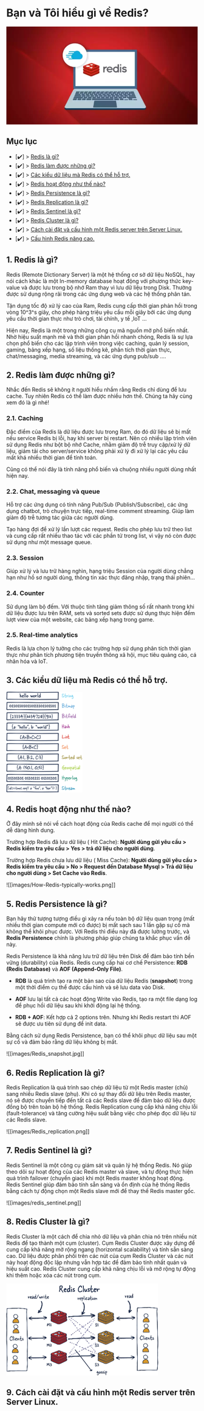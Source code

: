 # **Bạn và Tôi hiểu gì về Redis?**  

![img](images/what_is_redis.webp)  

## **Mục lục**  

- [✔️] > [Redis là gì?](#)  
- [✔️] > [Redis làm được những gì?](#)  
- [✔️] > [Các kiểu dữ liệu mà Redis có thể hỗ trợ.](#)
- [✔️] > [Redis hoạt động như thế nào?](#)
- [✔️] > [Redis Persistence là gì?](#)  
- [✔️] > [Redis Replication là gì?](#)  
- [✔️] > [Redis Sentinel là gì?](#)  
- [✔️] > [Redis Cluster là gì?](#)  
- [✔️] > [Cách cài đặt và cấu hình một Redis server trên Server Linux.](#)  
- [✔️] > [Cấu hình Redis nâng cao.](#)  


## **1. Redis là gì?**

Redis (Remote Dictionary Server) là một hệ thống cơ sở dữ liệu NoSQL, hay nói cách khác là một In-memory database hoạt động với phương thức key-value và được lưu trong bộ nhớ Ram thay vì lưu dữ liệu trong Disk. Thường được sử dụng rộng rãi trong các ứng dụng web và các hệ thống phân tán.  
  
Tận dụng tốc độ xử lý cao của Ram, Redis cung cấp thời gian phản hồi trong vòng 10^3^s giây, cho phép hàng triệu yêu cầu mỗi giây bởi các ứng dụng yêu cầu thời gian thực như trò chơi, tài chính, y tế ,IoT ...  

Hiện nay, Redis là một trong những công cụ mã nguồn mở phổ biến nhất. Nhờ hiệu suất mạnh mẽ và thời gian phản hồi nhanh chóng, Redis là sự lựa chọn phổ biến cho các lập trình viên trong việc caching, quản lý session, gaming, bảng xếp hạng, số liệu thống kê, phân tích thời gian thực, chat/messaging, media streaming, và các ứng dụng pub/sub ....  

## **2. Redis làm được những gì?**  

Nhắc đến Redis sẽ không ít người hiểu nhầm rằng Redis chỉ dùng để lưu cache. Tuy nhiên Redis có thể làm được nhiều hơn thế. Chúng ta hãy cùng xem đó là gì nhé!

### **2.1. Caching**

Đặc điểm của Redis là dữ liệu được lưu trong Ram, do đó dữ liệu sẽ bị mất nếu service Redis bị lỗi, hay khi server bị restart. Nên có nhiều lập trình viên sử dụng Redis như bột bộ nhớ Cache, nhằm giảm độ trễ truy cập/xử lý dữ liệu, giảm tải cho server/service không phải xử lý đi xử lý lại các yêu cầu mất khá nhiều thời gian để tính toán.  

Cũng có thể nói đây là tính năng phổ biến và chuộng nhiều người dùng nhất hiện nay.  

### **2.2. Chat, messaging và queue**  

Hỗ trợ các ứng dụng có tính năng Pub/Sub (Publish/Subscribe), các ứng dụng chatbot, trò chuyện trực tiếp, real-time comment streaming. Giúp làm giảm độ trễ tương tác giữa các người dùng.  

Tạo hàng đợi để xử lý lần lượt các request. Redis cho phép lưu trữ theo list và cung cấp rất nhiều thao tác với các phần tử trong list, vì vậy nó còn được sử dụng như một message queue.  

### **2.3. Session**  

Giúp xử lý và lưu trữ hàng nghìn, hạng triệu Session của người dùng chẳng hạn như hồ sơ người dùng, thông tin xác thực đăng nhập, trạng thái phiên...  

### **2.4. Counter** 

Sử dụng làm bộ đếm. Với thuộc tính tăng giảm thông số rất nhanh trong khi dữ liệu được lưu trên RAM, sets và sorted sets được sử dụng thực hiện đếm lượt view của một website, các bảng xếp hạng trong game.

### **2.5. Real-time analytics** 

Redis là lựa chọn lý tưởng cho các trường hợp sử dụng phân tích thời gian thực như phân tích phương tiện truyền thông xã hội, mục tiêu quảng cáo, cá nhân hóa và IoT.  

## **3. Các kiểu dữ liệu mà Redis có thể hỗ trợ.**

![](images/Redis-v2-separate-08.jpg)
## **4. Redis hoạt động như thế nào?** 
Ở đây mình sẽ nói về cách hoạt động của Redis cache để mọi người có thể dễ dàng hình dung.  

Trường hợp Redis đã lưu dữ liệu ( Hit Cache): **Người dùng gửi yêu cầu > Redis kiểm tra yêu cầu > Yes > trả dữ liệu cho người dùng**. 

Trường hợp Redis chưa lưu dữ liệu ( Miss Cache): **Người dùng gửi yêu cầu > Redis kiểm tra yêu cầu > No > Request đến Database Mysql > Trả dữ liệu cho người dùng > Set Cache vào Redis**.

![[images/How-Redis-typically-works.png]]




## **5. Redis Persistence là gì?**  

Bạn hãy thử tượng tượng điều gì xảy ra nếu toàn bộ dữ liệu quan trọng (mất nhiều thời gian compute mới có được) bị mất sạch sau 1 lần gặp sự cố mà không thể khôi phục được. Với Redis thì điều này đã được lường trước, và **Redis Persistence** chính là phương pháp giúp chúng ta khắc phục vấn đề này.  

Redis Persistence là khả năng lưu trữ dữ liệu trên Disk để đảm bảo tính bền vững (durability) của Redis. Redis cung cấp hai cơ chế Persistence: **RDB (Redis Database)** và **AOF (Append-Only File)**.  
 
   - **RDB** là quá trình tạo ra một bản sao của dữ liệu Redis (**snapshot**) trong một thời điểm cụ thể được cấu hình và sẽ lưu data vào Disk. 
 
   - **AOF** lưu lại tất cả các hoạt động Write vào Redis, tạo ra một file dạng log để phục hồi dữ liệu sau khi khởi động lại hệ thống. 

   - **RDB + AOF**: Kết hợp cả 2 options trên. Nhưng khi Redis restart thì AOF sẽ được ưu tiên sử dụng để init data. 
 
 Bằng cách sử dụng Redis Persistence, bạn có thể khôi phục dữ liệu sau một sự cố và đảm bảo rằng dữ liệu không bị mất.
 
![[images/Redis_snapshot.jpg]]


 ## **6. Redis Replication là gì?**  
 
 Redis Replication là quá trình sao chép dữ liệu từ một Redis master (chủ) sang nhiều Redis slave (phụ). Khi có sự thay đổi dữ liệu trên Redis master, nó sẽ được chuyển tiếp đến tất cả các Redis slave để đảm bảo dữ liệu được đồng bộ trên toàn bộ hệ thống. Redis Replication cung cấp khả năng chịu lỗi (fault-tolerance) và tăng cường hiệu suất bằng việc cho phép đọc dữ liệu từ các Redis slave.  

![[images/Redis_replication.png]]

 ## **7. Redis Sentinel là gì?**  

 Redis Sentinel là một công cụ giám sát và quản lý hệ thống Redis. Nó giúp theo dõi sự hoạt động của các Redis master và slave, và tự động thực hiện quá trình failover (chuyển giao) khi một Redis master không hoạt động. Redis Sentinel giúp đảm bảo tính sẵn sàng và ổn định của hệ thống Redis bằng cách tự động chọn một Redis slave mới để thay thế Redis master gốc.  

 ![[images/redis_sentinel.png]]

 ## **8. Redis Cluster là gì?**  
 
 Redis Cluster là một cách để chia nhỏ dữ liệu và phân chia nó trên nhiều nút Redis để tạo thành một cụm (cluster). Cụm Redis Cluster được xây dựng để cung cấp khả năng mở rộng ngang (horizontal scalability) và tính sẵn sàng cao. Dữ liệu được phân phối trên các nút của cụm Redis Cluster và các nút này hoạt động độc lập nhưng vẫn hợp tác để đảm bảo tính nhất quán và hiệu suất cao. Redis Cluster cung cấp khả năng chịu lỗi và mở rộng tự động khi thêm hoặc xóa các nút trong cụm.

![](images/redis_cluster.jpeg)

 ## **9. Cách cài đặt và cấu hình một Redis server trên Server Linux.** 